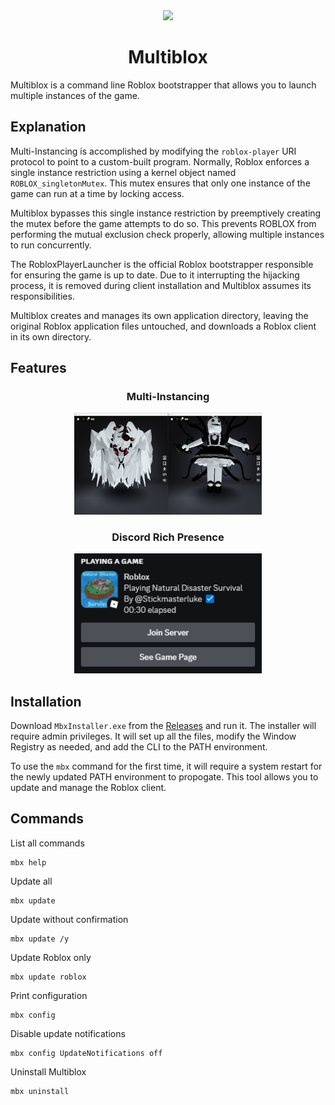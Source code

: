 
<div align="center">
<img src="assets/icon.ico" height="50px">
<h1>Multiblox</h1>
</div>

Multiblox is a command line Roblox bootstrapper that allows you to launch multiple instances of the game.

## Explanation

Multi-Instancing is accomplished by modifying the `roblox-player` URI protocol to point to a custom-built program. Normally, Roblox enforces a single instance restriction using a kernel object named `ROBLOX_singletonMutex`. This mutex ensures that only one instance of the game can run at a time by locking access.

Multiblox bypasses this single instance restriction by preemptively creating the mutex before the game attempts to do so. This prevents ROBLOX from performing the mutual exclusion check properly, allowing multiple instances to run concurrently.

The RobloxPlayerLauncher is the official Roblox bootstrapper responsible for ensuring the game is up to date. Due to it interrupting the hijacking process, it is removed during client installation and Multiblox assumes its responsibilities.

Multiblox creates and manages its own application directory, leaving the original Roblox application files untouched, and downloads a Roblox client in its own directory.

## Features

<div align="center">

### Multi-Instancing

<img src="assets/multi-instancing.png" width="300px">

### Discord Rich Presence

<img src="assets/discord-rpc.png" width="300px">

</div>

## Installation

Download `MbxInstaller.exe` from the [Releases](https://github.com/Intelblox/Multiblox/releases) and run it. The installer will require admin privileges. It will set up all the files, modify the Window Registry as needed, and add the CLI to the PATH environment.

To use the `mbx` command for the first time, it will require a system restart for the newly updated PATH environment to propogate. This tool allows you to update and manage the Roblox client.

## Commands

List all commands

```console
mbx help
```

Update all

```console
mbx update
```

Update without confirmation

```console
mbx update /y
```

Update Roblox only

```console
mbx update roblox
```

Print configuration

```console
mbx config
```

Disable update notifications

```console
mbx config UpdateNotifications off
```

Uninstall Multiblox

```console
mbx uninstall
```
